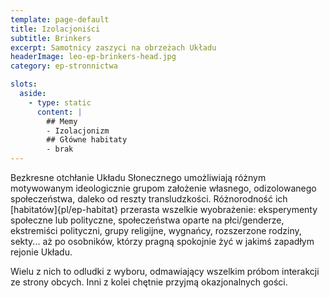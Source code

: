 ```yaml
---
template: page-default
title: Izolacjoniści
subtitle: Brinkers
excerpt: Samotnicy zaszyci na obrzeżach Układu
headerImage: leo-ep-brinkers-head.jpg
category: ep-stronnictwa

slots:
  aside:
    - type: static
      content: |
        ## Memy
        - Izolacjonizm
        ## Główne habitaty
        - brak
---
```

Bezkresne otchłanie Układu Słonecznego umożliwiają różnym motywowanym ideologicznie grupom założenie własnego, odizolowanego społeczeństwa, daleko od reszty transludzkości. Różnorodność ich [habitatów]{pl/ep-habitat} przerasta wszelkie wyobrażenie: eksperymenty społeczne lub polityczne, społeczeństwa oparte na płci/genderze, ekstremiści polityczni, grupy religijne, wygnańcy, rozszerzone rodziny, sekty... aż po osobników, którzy pragną spokojnie żyć w jakimś zapadłym rejonie Układu.

Wielu z nich to odludki z wyboru, odmawiający wszelkim próbom interakcji ze strony obcych. Inni z kolei chętnie przyjmą okazjonalnych gości.
